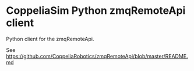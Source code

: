 # CoppeliaSim Python zmqRemoteApi client

Python client for the zmqRemoteApi.

See https://github.com/CoppeliaRobotics/zmqRemoteApi/blob/master/README.md
